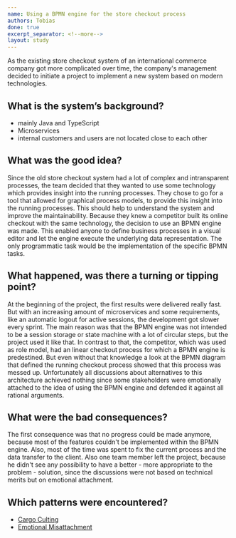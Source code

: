 ```yaml
---
name: Using a BPMN engine for the store checkout process
authors: Tobias
done: true
excerpt_separator: <!--more-->
layout: study
---
```

As the existing store checkout system of an international commerce company got more complicated over time, the company's management decided to initiate a project to implement a new system based on modern technologies.<!--more-->

## What is the system’s background?
- mainly Java and TypeScript
- Microservices
- internal customers and users are not located close to each other

## What was the good idea?
Since the old store checkout system had a lot of complex and intransparent processes, the team decided that they wanted to use some technology which provides insight into the running processes. They chose to go for a tool that allowed for graphical process models, to provide this insight into the running processes.
This should help to understand the system and improve the maintainability.
Because they knew a competitor built its online checkout with the same technology, the decision to use an BPMN engine was made. This enabled anyone to define business processes in a visual editor and let the engine execute the underlying data representation. The only programmatic task would be the implementation of the specific BPMN tasks.

## What happened, was there a turning or tipping point?
At the beginning of the project, the first results were delivered really fast. But with an increasing amount of microservices and some requirements, like an automatic logout for active sessions, the development got slower every sprint.
The main reason was that the BPMN engine was not intended to be a session storage or state machine with a lot of circular steps, but the project used it like that. In contrast to that, the competitor, which was used as role model, had an linear checkout process for which a BPMN engine is predestined. 
But even without that knowledge a look at the BPMN diagram that defined the running checkout process showed that this process was messed up. 
Unfortunately all discussions about alternatives to this architecture achieved nothing since some stakeholders were emotionally attached to the idea of using the BPMN engine and defended it against all rational arguments. 

## What were the bad consequences?
The first consequence was that no progress could be made anymore, because most of the features couldn't be implemented within the BPMN engine. Also, most of the time was spent to fix the current process and the data transfer to the client.
Also one team member left the project, because he didn't see any possibility to have a better - more appropriate to the problem - solution, since the discussions were not based on technical merits but on emotional attachment.

## Which patterns were encountered?
- [Cargo Culting](../patterns/cargo_culting.md)
- [Emotional Misattachment](../patterns/emotional_misattachment.md)
